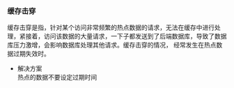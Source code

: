 ### 缓存击穿  
缓存击穿是指，针对某个访问非常频繁的热点数据的请求，无法在缓存中进行处理，紧接着，访问该数据的大量请求，一下子都发送到了后端数据库，导致了数据库压力激增，会影响数据库处理其他请求。缓存击穿的情况，
经常发生在热点数据过期失效时。  
* 解决方案  
热点的数据不要设定过期时间
 

